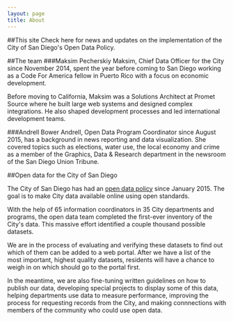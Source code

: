 ```yaml
---
layout: page
title: About
---
```

##This site
Check here for news and updates on the implementation of the City of San Diego's Open Data Policy.

##The team
###Maksim Pecherskiy
Maksim, Chief Data Officer for the City since November 2014, spent the year before coming to San Diego working as a Code For America fellow in Puerto Rico with a focus on economic development.

Before moving to California, Maksim was a Solutions Architect at Promet Source where he built large web systems and designed complex integrations. He also shaped development processes and led international development teams.

###Andrell Bower
Andrell, Open Data Program Coordinator since August 2015, has a background in news reporting and data visualization. She covered topics such as elections, water use, the local economy and crime as a member of the Graphics, Data & Research department in the newsroom of the San Diego Union Tribune.

##Open data for the City of San Diego

The City of San Diego has had an [open data policy](http://www.sandiego.gov/pad/programs/opendata.shtml) since January 2015. The goal is to make City data available online using open standards. 

With the help of 65 information coordinators in 35 City departments and programs, the open data team completed the first-ever inventory of the City's data. This massive effort identified a couple thousand possible datasets.

We are in the process of evaluating and verifying these datasets to find out which of them can be added to a web portal. After we have a list of the most important, highest quality datasets, residents will have a chance to weigh in on which should go to the portal first.

In the meantime, we are also fine-tuning written guidelines on how to publish our data, developing special projects to display some of this data, helping departments use data to measure performance, improving the process for requesting records from the City, and making connnections with members of the community who could use open data.
